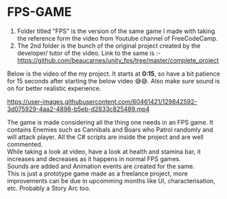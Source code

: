 # FPS-GAME 
1) Folder titled "FPS" is the version of the same game I made with taking the reference form the video from Youtube channel of FreeCodeCamp.
2) The 2nd folder is the bunch of the original project created by the developer/ tutor of the video. Link to the same is :-  https://github.com/beaucarnes/unity_fps/tree/master/complete_project

Below is the video of the my project. It starts at **0:15**, so have a bit patience for 15 seconds after starting the below video 😅😅. Also make sure sound is on for better realistic experience.


https://user-images.githubusercontent.com/60461421/129842592-3d075929-4aa2-4898-b5eb-d2833c825489.mp4

The game is made considering all the thing one needs in an FPS game. It contains Enemies such as Cannibals and Boars who Patrol randomly and will attack player. All the C# scripts are inside the project and are well commented. <br>
While taking a look at video, have a look at health and stamina bar, it increases and decreases as it happens in normal FPS games. <br>
Sounds are added and Animation events are created for the same. <br>
This is just a prototype game made as a freelance project, more improvements can be due in upcomming months like UI, characterisation, etc. Probably a Story Arc too. <br>
